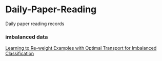 # Daily-Paper-Reading
Daily paper reading records

### imbalanced data
[Learning to Re-weight Examples with Optimal Transport for Imbalanced Classification]()
